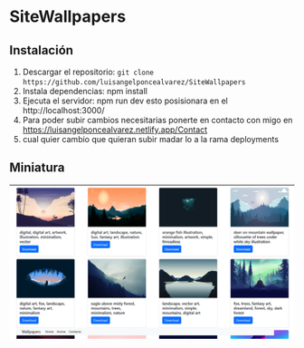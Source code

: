 # SiteWallpapers

## Instalación

1. Descargar el repositorio: `git clone https://github.com/luisangelponcealvarez/SiteWallpapers`
2. Instala dependencias: npm install
3. Ejecuta el servidor: npm run dev esto posisionara en el http://localhost:3000/
4. Para poder subir cambios necesitarias ponerte en contacto con migo en https://luisangelponcealvarez.netlify.app/Contact
5. cual quier cambio que quieran subir madar lo a la rama deployments

## Miniatura

![Miniatura](./public/Img/miniatura.png)
